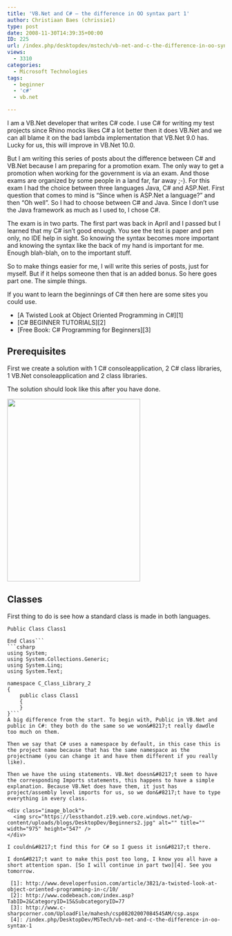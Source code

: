 ```yaml
---
title: 'VB.Net and C# – the difference in OO syntax part 1'
author: Christiaan Baes (chrissie1)
type: post
date: 2008-11-30T14:39:35+00:00
ID: 225
url: /index.php/desktopdev/mstech/vb-net-and-c-the-difference-in-oo-syntax/
views:
  - 3310
categories:
  - Microsoft Technologies
tags:
  - beginner
  - 'c#'
  - vb.net

---
```

I am a VB.Net developer that writes C# code. I use C# for writing my test projects since Rhino mocks likes C# a lot better then it does VB.Net and we can all blame it on the bad lambda implementation that VB.Net 9.0 has. Lucky for us, this will improve in VB.Net 10.0. 

But I am writing this series of posts about the difference between C# and VB.Net because I am preparing for a promotion exam. The only way to get a promotion when working for the government is via an exam. And those exams are organized by some people in a land far, far away ;-). For this exam I had the choice between three languages Java, C# and ASP.Net. First question that comes to mind is &#8220;Since when is ASP.Net a language?&#8221; and then &#8220;Oh well&#8221;. So I had to choose between C# and Java. Since I don&#8217;t use the Java framework as much as I used to, I chose C#. 

The exam is in two parts. The first part was back in April and I passed but I learned that my C# isn&#8217;t good enough. You see the test is paper and pen only, no IDE help in sight. So knowing the syntax becomes more important and knowing the syntax like the back of my hand is important for me. Enough blah-blah, on to the important stuff.

So to make things easier for me, I will write this series of posts, just for myself. But if it helps someone then that is an added bonus. So here goes part one. The simple things.

If you want to learn the beginnings of C# then here are some sites you could use.

  * [A Twisted Look at Object Oriented Programming in C#][1]
  * [C# BEGINNER TUTORIALS][2]
  * [Free Book: C# Programming for Beginners][3]

## Prerequisites

First we create a solution with 1 C# consoleapplication, 2 C# class libraries, 1 VB.Net consoleapplication and 2 class libraries.

The solution should look like this after you have done.

<div class="image_block">
  <img src="https://lessthandot.z19.web.core.windows.net/wp-content/uploads/blogs/DesktopDev/Beginners1.jpg" alt="" title="" width="308" height="422" />
</div>

## Classes

First thing to do is see how a standard class is made in both languages.

```vbnet
Public Class Class1

End Class```
```csharp
using System;
using System.Collections.Generic;
using System.Linq;
using System.Text;

namespace C_Class_Library_2
{
    public class Class1
    {
    }
}```
A big difference from the start. To begin with, Public in VB.Net and public in C#: they both do the same so we won&#8217;t really dawdle too much on them.

Then we say that C# uses a namespace by default, in this case this is the project name because that has the same namespace as the projectname (you can change it and have them different if you really like). 

Then we have the using statements. VB.Net doesn&#8217;t seem to have the corresponding Imports statements, this happens to have a simple explanation. Because VB.Net does have them, it just has project/assembly level imports for us, so we don&#8217;t have to type everything in every class.

<div class="image_block">
  <img src="https://lessthandot.z19.web.core.windows.net/wp-content/uploads/blogs/DesktopDev/Beginners2.jpg" alt="" title="" width="975" height="547" />
</div>

I couldn&#8217;t find this for C# so I guess it isn&#8217;t there. 

I don&#8217;t want to make this post too long, I know you all have a short attention span. [So I will continue in part two][4]. See you tomorrow.

 [1]: http://www.developerfusion.com/article/3821/a-twisted-look-at-object-oriented-programming-in-c/10/
 [2]: http://www.codebeach.com/index.asp?TabID=2&CategoryID=15&SubcategoryID=77
 [3]: http://www.c-sharpcorner.com/UploadFile/mahesh/csp08202007084545AM/csp.aspx
 [4]: /index.php/DesktopDev/MSTech/vb-net-and-c-the-difference-in-oo-syntax-1
